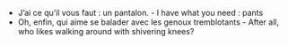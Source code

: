 - $\text{J'ai ce qu'il vous faut : un pantalon.}$  -  I have what you need : pants
- $\text{Oh, enfin, qui aime se balader avec les genoux tremblotants}$ - After all, who likes walking around with shivering knees?